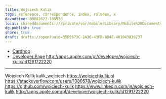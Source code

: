 ```yaml
---
title: Wojciech Kulik
tags: reference, correspondence, index, rolodex, x
davodtime: 09082022-105530
local: shareddocuments:///private/var/mobile/Library/Mobile%20Documents/iCloud~md~obsidian/Documents/OBSHIDDIAN/drafts/35D5673C-2A36-43FB-894E-401043839737.md
dg-publish: true
share: true
draft: drafts://open?uuid=35D5673C-2A36-43FB-894E-401043839737
---
```


- [Cardhop](x-cardhop://show?id=contact:3EAC1FFB-4B35-4FE0-8A1F-078ECB9A5B49&contact=Wojciech%20Kulik)
- [Developer Page](http://apps.apple.com/pl/developer/wojciech-kulik/id1291722220)
http://apps.apple.com/pl/developer/wojciech-kulik/id1291722220
---
Wojciech Kulik
kulik_wojciech
https://wojciechkulik.pl
https://stackoverflow.com/users/1080578/wojciech-kulik
https://github.com/wojciech-kulik
https://www.linkedin.com/in/wojciech-kulik
http://apps.apple.com/pl/developer/wojciech-kulik/id1291722220